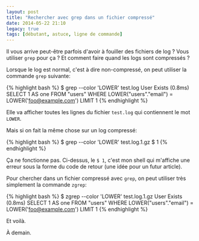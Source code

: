 ```yaml
---
layout: post
title: "Rechercher avec grep dans un fichier compressé"
date: 2014-05-22 21:10
legacy: true
tags: [débutant, astuce, ligne de commande]
---
```




Il vous arrive peut-être parfois d'avoir à fouiller des fichiers de log ?
Vous utiliser `grep` pour ça ? Et comment faire quand les logs sont
compressés ?

<!-- more -->

Lorsque le log est normal, c'est à dire non-compressé, on peut utiliser la
commande `grep` suivante:

{% highlight bash %}
$ grep --color 'LOWER' test.log
  User Exists (0.8ms)  SELECT 1 AS one FROM "users" WHERE LOWER("users"."email")   = LOWER('foo@example.com') LIMIT 1
{% endhighlight %}

Elle va afficher toutes les lignes du fichier `test.log` qui contiennent le
mot `LOWER`.

Mais si on fait la même chose sur un log compressé:

{% highlight bash %}
$ grep --color 'LOWER' test.log.1.gz
$ 1
{% endhighlight %}

Ça ne fonctionne pas. Ci-dessus, le `$ 1`, c'est mon shell qui m'affiche
une erreur sous la forme du code de retour (une idée pour un futur article).

Pour chercher dans un fichier compressé avec `grep`, on peut utiliser très
simplement la commande `zgrep`:

{% highlight bash %}
$ zgrep --color 'LOWER' test.log.1.gz
  User Exists (0.8ms)  SELECT 1 AS one FROM "users" WHERE LOWER("users"."email")   = LOWER('foo@example.com') LIMIT 1
{% endhighlight %}

Et voilà.



À demain.



